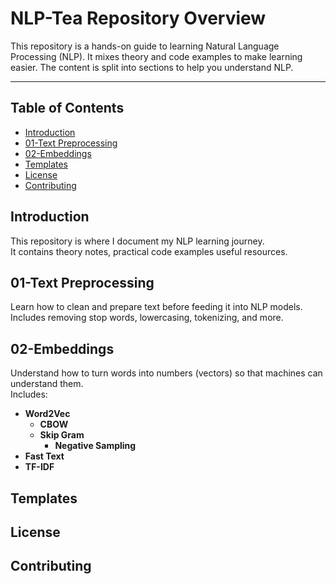 # NLP-Tea Repository Overview

This repository is a hands-on guide to learning Natural Language Processing (NLP). It mixes theory and code examples to make learning easier. The content is split into sections to help you understand NLP.

---

## Table of Contents

- [Introduction](#introduction)
- [01-Text Preprocessing](#01-text-preprocessing)
- [02-Embeddings](#02-embeddings)
- [Templates](#templates)
- [License](#license)
- [Contributing](#contributing)

## Introduction

This repository is where I document my NLP learning journey.   
It contains theory notes, practical code examples useful resources.


## 01-Text Preprocessing

Learn how to clean and prepare text before feeding it into NLP models.  
Includes removing stop words, lowercasing, tokenizing, and more.

## 02-Embeddings
 
Understand how to turn words into numbers (vectors) so that machines can understand them.  
Includes:
- **Word2Vec**
   - **CBOW**
   - **Skip Gram**
     - **Negative Sampling** 
- **Fast Text**
- **TF-IDF**

## Templates

## License




## Contributing 





